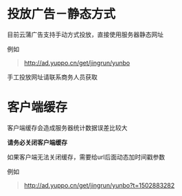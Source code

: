 # 投放广告－静态方式

目前云蒲广告支持手动方式投放，直接使用服务器静态网址

例如
> http://ad.yuppo.cn/get/jingrun/yunbo

手工投放网址请联系商务人员获取

# 客户端缓存

客户端缓存会造成服务器统计数据误差比较大

**请务必关闭客户端缓存**

如果客户端无法关闭缓存，需要给url后面动态加时间戳参数

例如
> http://ad.yuppo.cn/get/jingrun/yunbo?t=1502883282



